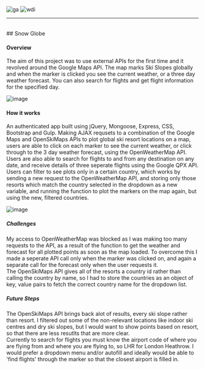 ![ga](https://cloud.githubusercontent.com/assets/20629455/23824362/2c9817c2-066d-11e7-8988-7b1eefc6d628.jpg)
![wdi](https://cloud.githubusercontent.com/assets/20629455/23824363/2ddeaa7e-066d-11e7-8630-f7c890c9f1c1.png)

___
<br>
## Snow Globe

#### Overview
The aim of this project was to use external APIs for the first time and it revolved around the Google Maps API. The map marks Ski Slopes globally and when the marker is clicked you see the current weather, or a three day weather forecast. You can also search for flights and get flight information for the specified day.

![image](https://cloud.githubusercontent.com/assets/23199168/23897920/e4e3ceb2-08a6-11e7-8053-f02c93cf9283.png)

#### How it works

An authenticated app built using jQuery, Mongoose, Express, CSS, Bootstrap and Gulp. Making AJAX requsets to a combination of the Google Maps and OpenSkiMaps APIs to plot global ski resort locations on a map, users are able to click on each marker to see the current weather, or click through to the 3 day weather forecast, using the OpenWeatherMap API. Users are also able to search for flights to and from any destination on any date, and receive details of three seperate flights using the Google QPX API. Users can filter to see plots only in a certain country, which works by sending a new request to the OpenWeatherMap API, and storing only those resorts which match the country selected in the dropdown as a new variable, and running the function to plot the markers on the map again, but using the new, filtered countries.

![image](https://cloud.githubusercontent.com/assets/23199168/23898246/465bd0c6-08a8-11e7-8693-2c3f6721d928.png)



##### Challenges

My access to OpenWeatherMap was blocked as I was making too many requests to the API, as a result of the function to get the weather and forecast for all plotted points as soon as the map loaded. To overcome this I made a seperate API call only when the marker was clicked on, and again a separate call for the forecast only when the user requests it. 
<br>
The OpenSkiMaps API gives all of the resorts a country id rather than calling the country by name, so I had to store the countries as an object of key, value pairs to fetch the correct country name for the dropdown list.

##### Future Steps

The OpenSkiMaps API brings back alot of results, every ski slope rather than resort. I filtered out some of the non-relevant locations like indoor ski centres and dry ski slopes, but I would want to show points based on resort, so that there are less resutlts that are more clear. 
<br>
Currently to search for flights you must know the airport code of where you are flying from and where you are flying to, so LHR for London Heathrow. I would prefer a dropdown menu and/or autofill and ideally would be able to 'find flights' through the marker so that the closest airport is filled in.